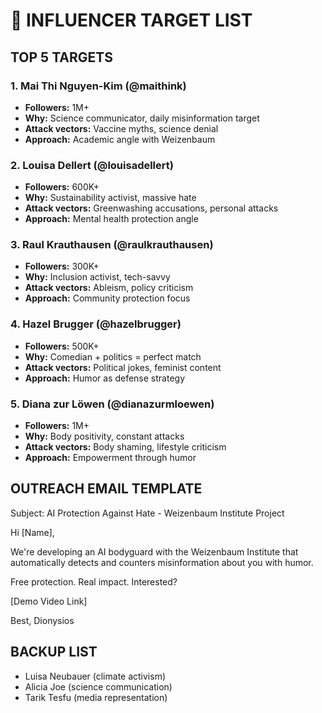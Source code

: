 # 🎯 INFLUENCER TARGET LIST

## TOP 5 TARGETS

### 1. Mai Thi Nguyen-Kim (@maithink)
- **Followers:** 1M+
- **Why:** Science communicator, daily misinformation target
- **Attack vectors:** Vaccine myths, science denial
- **Approach:** Academic angle with Weizenbaum

### 2. Louisa Dellert (@louisadellert)
- **Followers:** 600K+
- **Why:** Sustainability activist, massive hate
- **Attack vectors:** Greenwashing accusations, personal attacks
- **Approach:** Mental health protection angle

### 3. Raul Krauthausen (@raulkrauthausen)
- **Followers:** 300K+
- **Why:** Inclusion activist, tech-savvy
- **Attack vectors:** Ableism, policy criticism
- **Approach:** Community protection focus

### 4. Hazel Brugger (@hazelbrugger)
- **Followers:** 500K+
- **Why:** Comedian + politics = perfect match
- **Attack vectors:** Political jokes, feminist content
- **Approach:** Humor as defense strategy

### 5. Diana zur Löwen (@dianazurmloewen)
- **Followers:** 1M+
- **Why:** Body positivity, constant attacks
- **Attack vectors:** Body shaming, lifestyle criticism
- **Approach:** Empowerment through humor

## OUTREACH EMAIL TEMPLATE

Subject: AI Protection Against Hate - Weizenbaum Institute Project

Hi [Name],

We're developing an AI bodyguard with the Weizenbaum Institute that automatically detects and counters misinformation about you with humor.

Free protection. Real impact. Interested?

[Demo Video Link]

Best,
Dionysios

## BACKUP LIST
- Luisa Neubauer (climate activism)
- Alicia Joe (science communication)
- Tarik Tesfu (media representation)